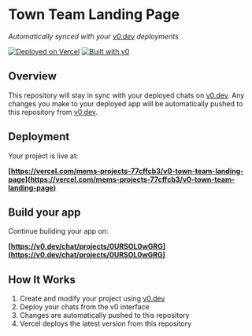 # Town Team Landing Page

*Automatically synced with your [v0.dev](https://v0.dev) deployments*

[![Deployed on Vercel](https://img.shields.io/badge/Deployed%20on-Vercel-black?style=for-the-badge&logo=vercel)](https://vercel.com/mems-projects-77cffcb3/v0-town-team-landing-page)
[![Built with v0](https://img.shields.io/badge/Built%20with-v0.dev-black?style=for-the-badge)](https://v0.dev/chat/projects/0URSOL0wGRG)

## Overview

This repository will stay in sync with your deployed chats on [v0.dev](https://v0.dev).
Any changes you make to your deployed app will be automatically pushed to this repository from [v0.dev](https://v0.dev).

## Deployment

Your project is live at:

**[https://vercel.com/mems-projects-77cffcb3/v0-town-team-landing-page](https://vercel.com/mems-projects-77cffcb3/v0-town-team-landing-page)**

## Build your app

Continue building your app on:

**[https://v0.dev/chat/projects/0URSOL0wGRG](https://v0.dev/chat/projects/0URSOL0wGRG)**

## How It Works

1. Create and modify your project using [v0.dev](https://v0.dev)
2. Deploy your chats from the v0 interface
3. Changes are automatically pushed to this repository
4. Vercel deploys the latest version from this repository